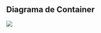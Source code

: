 ## Diagrama de Container 
![](![image](https://github.com/user-attachments/assets/fb947224-0e3e-43ab-9a87-c9649513e371)
)
